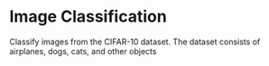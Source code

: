 # Image Classification

Classify images from the CIFAR-10 dataset. The dataset consists of airplanes, dogs, cats, and other objects